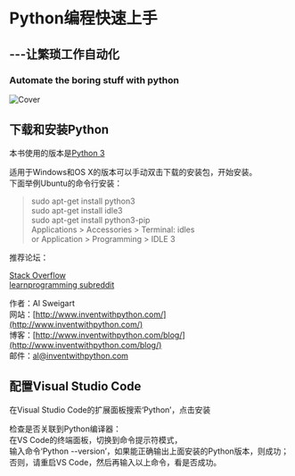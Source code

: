 # Python编程快速上手

## ---让繁琐工作自动化  

### Automate the boring stuff with python  

![Cover](../AutoStuffWithPython/img/cover.png)

## 下载和安装Python

本书使用的版本是[Python 3](https://www.python.org/downloads/)  

适用于Windows和OS X的版本可以手动双击下载的安装包，开始安装。  
下面举例Ubuntu的命令行安装：  

> sudo apt-get install python3  
> sudo apt-get install idle3  
> sudo apt-get install python3-pip  
> Applications > Accessories > Terminal: idles  
> or Application > Programming > IDLE 3  

推荐论坛：  

[Stack Overflow](http://stackoverflow.com/)  
[learnprogramming subreddit](http://reddit.com/r/learnprogramming/)  

作者：Al Sweigart  
网站：[http://www.inventwithpython.com/](http://www.inventwithpython.com/)  
博客：[http://www.inventwithpython.com/blog/](http://www.inventwithpython.com/blog/)  
邮件：al@inventwithpython.com  

## 配置Visual Studio Code

在Visual Studio Code的扩展面板搜索‘Python’，点击安装  

检查是否关联到Python编译器：  
在VS Code的终端面板，切换到命令提示符模式，  
输入命令‘Python --version’，如果能正确输出上面安装的Python版本，则成功；  
否则，请重启VS Code，然后再输入以上命令，看是否成功。  
